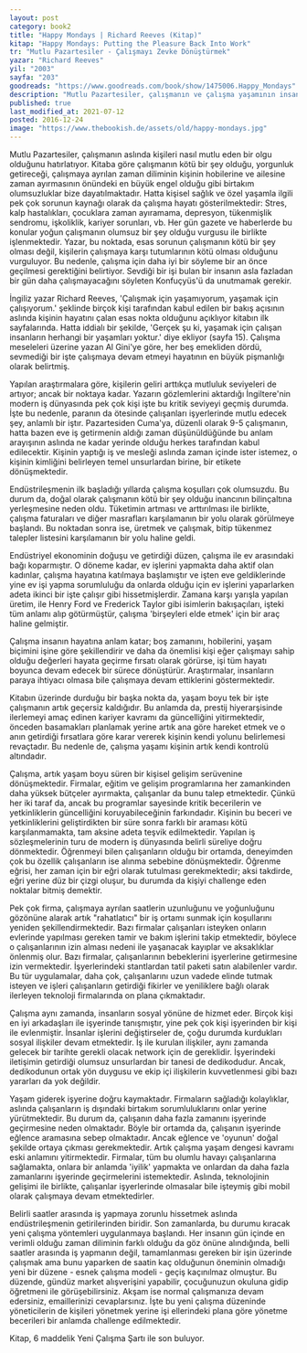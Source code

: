 ```yaml
---
layout: post  
category: book2  
title: "Happy Mondays | Richard Reeves (Kitap)"  
kitap: "Happy Mondays: Putting the Pleasure Back Into Work"  
tr: "Mutlu Pazartesiler - Çalışmayı Zevke Dönüştürmek"  
yazar: "Richard Reeves"  
yil: "2003"  
sayfa: "203"  
goodreads: "https://www.goodreads.com/book/show/1475006.Happy_Mondays"
description: "Mutlu Pazartesiler, çalışmanın ve çalışma yaşamının insan hayatındaki etkilerine odaklanıyor ve konuyu pozitif şekilde ele alıyor."
published: true
last_modified_at: 2021-07-12
posted: 2016-12-24
image: "https://www.thebookish.de/assets/old/happy-mondays.jpg"
---
```


Mutlu Pazartesiler, çalışmanın aslında kişileri nasıl mutlu eden bir olgu olduğunu hatırlatıyor. Kitaba göre çalışmanın kötü bir şey olduğu, yorgunluk getireceği, çalışmaya ayrılan zaman diliminin kişinin hobilerine ve ailesine zaman ayırmasının önündeki en büyük engel olduğu gibi birtakım olumsuzluklar bize dayatılmaktadır. Hatta kişisel sağlık ve özel yaşamla ilgili pek çok sorunun kaynağı olarak da çalışma hayatı gösterilmektedir: Stres, kalp hastalıkları, çocuklara zaman ayıramama, depresyon, tükenmişlik sendromu, işkoliklik, kariyer sorunları, vb. Her gün gazete ve haberlerde bu konular yoğun çalışmanın olumsuz bir şey olduğu vurgusu ile birlikte işlenmektedir. Yazar, bu noktada, esas sorunun çalışmanın kötü bir şey olması değil, kişilerin çalışmaya karşı tutumlarının kötü olması olduğunu vurguluyor. Bu nedenle, çalışma için daha iyi bir söyleme bir an önce geçilmesi gerektiğini belirtiyor. Sevdiği bir işi bulan bir insanın asla fazladan bir gün daha çalışmayacağını söyleten Konfuçyüs'ü da unutmamak gerekir.  
  
İngiliz yazar Richard Reeves, 'Çalışmak için yaşamıyorum, yaşamak için çalışıyorum.' şeklinde birçok kişi tarafından kabul edilen bir bakış açısının aslında kişinin hayatını çalan esas nokta olduğunu açıklıyor kitabın ilk sayfalarında. Hatta iddialı bir şekilde, 'Gerçek şu ki, yaşamak için çalışan insanların herhangi bir yaşamları yoktur.' diye ekliyor (sayfa 15). Çalışma meseleleri üzerine yazan Al Gini'ye göre, her beş emekliden dördü, sevmediği bir işte çalışmaya devam etmeyi hayatının en büyük pişmanlığı olarak belirtmiş.  
  
Yapılan araştırmalara göre, kişilerin geliri arttıkça mutluluk seviyeleri de artıyor; ancak bir noktaya kadar. Yazarın gözlemlerini aktardığı İngiltere'nin modern iş dünyasında pek çok kişi işte bu kritik seviyeyi geçmiş durumda. İşte bu nedenle, paranın da ötesinde çalışanları işyerlerinde mutlu edecek şey, anlamlı bir iştır. Pazartesiden Cuma'ya, düzenli olarak 9-5 çalışmanın, hatta bazen eve iş getirmenin aldığı zaman düşünüldüğünde bu anlam arayışının aslında ne kadar yerinde olduğu herkes tarafından kabul edilecektir. Kişinin yaptığı iş ve mesleği aslında zaman içinde ister istemez, o kişinin kimliğini belirleyen temel unsurlardan birine, bir etikete dönüşmektedir.  
  
Endüstrileşmenin ilk başladığı yıllarda çalışma koşulları çok olumsuzdu. Bu durum da, doğal olarak çalışmanın kötü bir şey olduğu inancının bilinçaltına yerleşmesine neden oldu. Tüketimin artması ve arttırılması ile birlikte, çalışma faturaları ve diğer masrafları karşılamanın bir yolu olarak görülmeye başlandı. Bu noktadan sonra ise, üretmek ve çalışmak, bitip tükenmez talepler listesini karşılamanın bir yolu haline geldi.  
  
Endüstriyel ekonominin doğuşu ve getirdiği düzen, çalışma ile ev arasındaki bağı koparmıştır. O döneme kadar, ev işlerini yapmakta daha aktif olan kadınlar, çalışma hayatına katılmaya başlamıştır ve işten eve geldiklerinde yine ev işi yapma sorumluluğu da onlarda olduğu için ev işlerini yaparlarken adeta ikinci bir işte çalışır gibi hissetmişlerdir. Zamana karşı yarışla yapılan üretim, ile Henry Ford ve Frederick Taylor gibi isimlerin bakışaçıları, işteki tüm anlamı alıp götürmüştür, çalışma 'birşeyleri elde etmek' için bir araç haline gelmiştir.  
  
Çalışma insanın hayatına anlam katar; boş zamanını, hobilerini, yaşam biçimini işine göre şekillendirir ve daha da önemlisi kişi eğer çalışmayı sahip olduğu değerleri hayata geçirme fırsatı olarak görürse, işi tüm hayatı boyunca devam edecek bir sürece dönüştürür. Araştırmalar, insanların paraya ihtiyacı olmasa bile çalışmaya devam ettiklerini göstermektedir.  
  
Kitabın üzerinde durduğu bir başka nokta da, yaşam boyu tek bir işte çalışmanın artık geçersiz kaldığıdır. Bu anlamda da, prestij hiyerarşisinde ilerlemeyi amaç edinen kariyer kavramı da güncelliğini yitirmektedir, önceden basamakları planlamak yerine artık ana göre hareket etmek ve o anın getirdiği fırsatlara göre karar vererek kişinin kendi yolunu belirlemesi revaçtadır. Bu nedenle de, çalışma yaşamı kişinin artık kendi kontrolü altındadır.  
  
Çalışma, artık yaşam boyu süren bir kişisel gelişim serüvenine dönüşmektedir. Firmalar, eğitim ve gelişim programlarına her zamankinden daha yüksek bütçeler ayırmakta, çalışanlar da bunu talep etmektedir. Çünkü her iki taraf da, ancak bu programlar sayesinde kritik becerilerin ve yetkinliklerin güncelliğini koruyabileceğinin farkındadır. Kişinin bu beceri ve yetkinliklerini geliştirdikten bir süre sonra farklı bir araması kötü karşılanmamakta, tam aksine adeta teşvik edilmektedir. Yapılan iş sözleşmelerinin turu de modern iş dünyasında belirli süreliye doğru dönmektedir. Öğrenmeyi bilen çalışanların olduğu bir ortamda, deneyimden çok bu özellik çalışanların ise alınma sebebine dönüşmektedir. Öğrenme eğrisi, her zaman için bir eğri olarak tutulması gerekmektedir; aksi takdirde, eğri yerine düz bir çizgi oluşur, bu durumda da kişiyi challenge eden noktalar bitmiş demektir.  
  
Pek çok firma, çalışmaya ayrılan saatlerin uzunluğunu ve yoğunluğunu gözönüne alarak artık "rahatlatıcı" bir iş ortamı sunmak için koşullarını yeniden şekillendirmektedir. Bazı firmalar çalışanları isteyken onların evlerinde yapılması gereken tamir ve bakım işlerini takip etmektedir, böylece o çalışanlarının izin alması nedeni ile yaşanacak kayıplar ve aksaklıklar önlenmiş olur. Bazı firmalar, çalışanlarının bebeklerini işyerlerine getirmesine izin vermektedir. İşyerlerindeki stantlardan tatil paketi satın alabilenler vardır. Bu tür uygulamalar, daha çok, çalışanlarını uzun vadede elinde tutmak isteyen ve işleri çalışanların getirdiği fikirler ve yeniliklere bağlı olarak ilerleyen teknoloji firmalarında on plana çıkmaktadır.  
  
Çalışma aynı zamanda, insanların sosyal yönüne de hizmet eder. Birçok kişi en iyi arkadaşları ile işyerinde tanışmıştır, yine pek çok kişi işyerinden bir kişi ile evlenmiştir. İnsanlar işlerini değiştirseler de, çoğu durumda kurdukları sosyal ilişkiler devam etmektedir. İş ile kurulan ilişkiler, aynı zamanda gelecek bir tarihte gerekli olacak network için de gereklidir. İşyerindeki iletişimin getirdiği olumsuz unsurlardan bir tanesi de dedikodudur. Ancak, dedikodunun ortak yön duygusu ve ekip içi ilişkilerin kuvvetlenmesi gibi bazı yararları da yok değildir.  
  
Yaşam giderek işyerine doğru kaymaktadır. Firmaların sağladığı kolaylıklar, aslında çalışanların iş dışındaki birtakım sorumluluklarını onlar yerine yürütmektedir. Bu durum da, çalışanın daha fazla zamanını işyerinde geçirmesine neden olmaktadır. Böyle bir ortamda da, çalışanın işyerinde eğlence aramasına sebep olmaktadır. Ancak eğlence ve 'oyunun' doğal şekilde ortaya çıkması gerekmektedir. Artık çalışma yaşam dengesi kavramı eski anlamını yitirmektedir. Firmalar, tüm bu olumlu havayı çalışanlarına sağlamakta, onlara bir anlamda 'iyilik' yapmakta ve onlardan da daha fazla zamanlarını işyerinde geçirmelerini istemektedir. Aslında, teknolojinin gelişimi ile birlikte, çalışanlar işyerlerinde olmasalar bile işteymiş gibi mobil olarak çalışmaya devam etmektedirler.  
  
Belirli saatler arasında iş yapmaya zorunlu hissetmek aslında endüstrileşmenin getirilerinden biridir. Son zamanlarda, bu durumu kıracak yeni çalışma yöntemleri uygulanmaya başlandı. Her insanın gün içinde en verimli olduğu zaman diliminin farklı olduğu da göz önüne alındığında, belli saatler arasında iş yapmanın değil, tamamlanması gereken bir işin üzerinde çalışmak ama bunu yaparken de saatin kaç olduğunun öneminin olmadığı yeni bir düzene - esnek çalışma modeli - geçiş kaçınılmaz olmuştur. Bu düzende, gündüz market alışverişini yapabilir, çocuğunuzun okuluna gidip öğretmeni ile görüşebilirsiniz. Akşam ise normal çalışmanıza devam edersiniz, emaillerinizi cevaplarsınız. İşte bu yeni çalışma düzeninde yöneticilerin de kişileri yönetmek yerine işi ellerindeki plana göre yönetme becerileri bir anlamda challenge edilmektedir.  
  
Kitap, 6 maddelik Yeni Çalışma Şartı ile son buluyor.  
  

